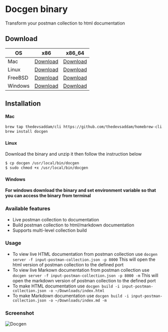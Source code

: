 # Docgen binary

Transform your postman collection to html documentation

## Download

| OS      	| x86                                                                                      	| x86_64                                                                                      	|
|---------	|------------------------------------------------------------------------------------------	|---------------------------------------------------------------------------------------------	|
| Mac     	| [Download](https://github.com/thedevsaddam/docgen-bin/blob/master/v2.4/mac_386.zip)     	| [Download](https://github.com/thedevsaddam/docgen-bin/blob/master/v2.4/mac_amd64.zip)     	|
| Linux   	| [Download](https://github.com/thedevsaddam/docgen-bin/blob/master/v2.4/linux_386.zip)   	| [Download](https://github.com/thedevsaddam/docgen-bin/blob/master/v2.4/linux_amd64.zip)   	|
| FreeBSD 	| [Download](https://github.com/thedevsaddam/docgen-bin/blob/master/v2.4/freebsd_386.zip) 	| [Download](https://github.com/thedevsaddam/docgen-bin/blob/master/v2.4/freebsd_amd64.zip) 	|
| Windows 	| [Download](https://github.com/thedevsaddam/docgen-bin/blob/master/v2.4/windows_386.zip) 	| [Download](https://github.com/thedevsaddam/docgen-bin/blob/master/v2.4/windows_amd64.zip) 	|


## Installation

#### Mac
```bash
brew tap thedevsaddam/cli https://github.com/thedevsaddam/homebrew-cli.git
brew install docgen
```

#### Linux
Download the binary and unzip it then follow the instruction below
```bash
$ cp docgen /usr/local/bin/docgen
$ sudo chmod +x /usr/local/bin/docgen
```

#### Windows
**For windows download the binary and set environment variable so that you can access the binary from terminal**

### Available features
* Live postman collection to documentation
* Build postman collection to html/markdown documentation
* Supports multi-level collection build

### Usage
* To view live HTML documentation from postman collection use `docgen server -f input-postman-collection.json -p 8000` This will open the html version of postman collection to the defined port
* To view live Markown documentation from postman collection use `docgen server -f input-postman-collection.json -p 8000 -m` This will open the markdown version of postman collection to the defined port
* To make HTML documentation use `docgen build -i input-postman-collection.json -o ~/Downloads/index.html`
* To make Markdown documentation use `docgen build -i input-postman-collection.json -o ~/Downloads/index.md -m`

### Screenshot
![Docgen](https://raw.githubusercontent.com/thedevsaddam/docgen/v2/screenshot.png)
